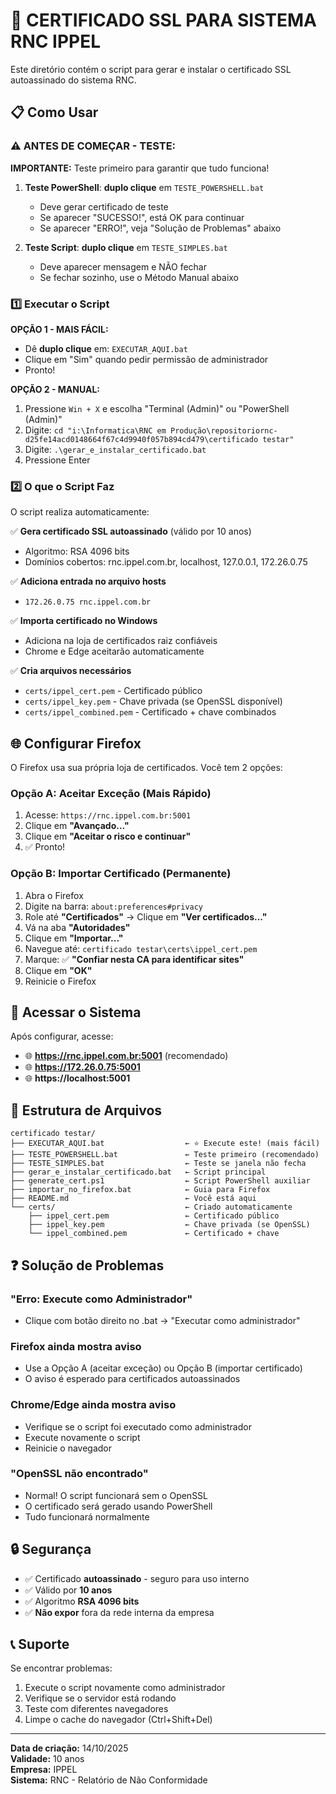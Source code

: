 # 🔐 CERTIFICADO SSL PARA SISTEMA RNC IPPEL

Este diretório contém o script para gerar e instalar o certificado SSL autoassinado do sistema RNC.

## 📋 Como Usar

### ⚠️ ANTES DE COMEÇAR - TESTE:

**IMPORTANTE:** Teste primeiro para garantir que tudo funciona!

1. **Teste PowerShell**: **duplo clique** em `TESTE_POWERSHELL.bat`
   - Deve gerar certificado de teste
   - Se aparecer "SUCESSO!", está OK para continuar
   - Se aparecer "ERRO!", veja "Solução de Problemas" abaixo

2. **Teste Script**: **duplo clique** em `TESTE_SIMPLES.bat`
   - Deve aparecer mensagem e NÃO fechar
   - Se fechar sozinho, use o Método Manual abaixo

### 1️⃣ Executar o Script

**OPÇÃO 1 - MAIS FÁCIL:**
- Dê **duplo clique** em: `EXECUTAR_AQUI.bat`
- Clique em "Sim" quando pedir permissão de administrador
- Pronto!

**OPÇÃO 2 - MANUAL:**
1. Pressione `Win + X` e escolha "Terminal (Admin)" ou "PowerShell (Admin)"
2. Digite: `cd "i:\Informatica\RNC em Produção\repositoriornc-d25fe14acd0148664f67c4d9940f057b894cd479\certificado testar"`
3. Digite: `.\gerar_e_instalar_certificado.bat`
4. Pressione Enter

### 2️⃣ O que o Script Faz

O script realiza automaticamente:

✅ **Gera certificado SSL autoassinado** (válido por 10 anos)
- Algoritmo: RSA 4096 bits
- Domínios cobertos: rnc.ippel.com.br, localhost, 127.0.0.1, 172.26.0.75

✅ **Adiciona entrada no arquivo hosts**
- `172.26.0.75 rnc.ippel.com.br`

✅ **Importa certificado no Windows**
- Adiciona na loja de certificados raiz confiáveis
- Chrome e Edge aceitarão automaticamente

✅ **Cria arquivos necessários**
- `certs/ippel_cert.pem` - Certificado público
- `certs/ippel_key.pem` - Chave privada (se OpenSSL disponível)
- `certs/ippel_combined.pem` - Certificado + chave combinados

## 🌐 Configurar Firefox

O Firefox usa sua própria loja de certificados. Você tem 2 opções:

### Opção A: Aceitar Exceção (Mais Rápido)

1. Acesse: `https://rnc.ippel.com.br:5001`
2. Clique em **"Avançado..."**
3. Clique em **"Aceitar o risco e continuar"**
4. ✅ Pronto!

### Opção B: Importar Certificado (Permanente)

1. Abra o Firefox
2. Digite na barra: `about:preferences#privacy`
3. Role até **"Certificados"** → Clique em **"Ver certificados..."**
4. Vá na aba **"Autoridades"**
5. Clique em **"Importar..."**
6. Navegue até: `certificado testar\certs\ippel_cert.pem`
7. Marque: ✅ **"Confiar nesta CA para identificar sites"**
8. Clique em **"OK"**
9. Reinicie o Firefox

## 🚀 Acessar o Sistema

Após configurar, acesse:

- 🌐 **https://rnc.ippel.com.br:5001** (recomendado)
- 🌐 **https://172.26.0.75:5001**
- 🌐 **https://localhost:5001**

## 📁 Estrutura de Arquivos

```
certificado testar/
├── EXECUTAR_AQUI.bat                  ← ⭐ Execute este! (mais fácil)
├── TESTE_POWERSHELL.bat               ← Teste primeiro (recomendado)
├── TESTE_SIMPLES.bat                  ← Teste se janela não fecha
├── gerar_e_instalar_certificado.bat   ← Script principal
├── generate_cert.ps1                  ← Script PowerShell auxiliar
├── importar_no_firefox.bat            ← Guia para Firefox
├── README.md                          ← Você está aqui
└── certs/                             ← Criado automaticamente
    ├── ippel_cert.pem                 ← Certificado público
    ├── ippel_key.pem                  ← Chave privada (se OpenSSL)
    └── ippel_combined.pem             ← Certificado + chave
```

## ❓ Solução de Problemas

### "Erro: Execute como Administrador"
- Clique com botão direito no .bat → "Executar como administrador"

### Firefox ainda mostra aviso
- Use a Opção A (aceitar exceção) ou Opção B (importar certificado)
- O aviso é esperado para certificados autoassinados

### Chrome/Edge ainda mostra aviso
- Verifique se o script foi executado como administrador
- Execute novamente o script
- Reinicie o navegador

### "OpenSSL não encontrado"
- Normal! O script funcionará sem o OpenSSL
- O certificado será gerado usando PowerShell
- Tudo funcionará normalmente

## 🔒 Segurança

- ✅ Certificado **autoassinado** - seguro para uso interno
- ✅ Válido por **10 anos**
- ✅ Algoritmo **RSA 4096 bits**
- ✅ **Não expor** fora da rede interna da empresa

## 📞 Suporte

Se encontrar problemas:

1. Execute o script novamente como administrador
2. Verifique se o servidor está rodando
3. Teste com diferentes navegadores
4. Limpe o cache do navegador (Ctrl+Shift+Del)

---

**Data de criação:** 14/10/2025  
**Validade:** 10 anos  
**Empresa:** IPPEL  
**Sistema:** RNC - Relatório de Não Conformidade
